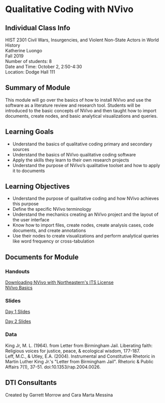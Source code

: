 # Qualitative Coding with NVivo

## Individual Class Info
HIST 2301 Civil Wars, Insurgencies, and Violent Non-State Actors in World History
<br>
Katherine Luongo
<br>
Fall 2019
<br>
Number of students: 8
<br>
Date and Time: October 2, 2:50-4:30
<br>
Location: Dodge Hall 111
<br>

## Summary of Module
This module will go over the basics of how to install NVivo and use the software as a literature review and research tool. Students will be introduced to the basic concepts of NVivo and then taught how to import documents, create nodes, and basic analytical visualizations and queries.

## Learning Goals
- Understand the basics of qualitative coding primary and secondary sources
- Understand the basics of NVivo qualitative coding software 
- Apply the skills they learn to their own research projects
- Understand the purpose of NVivo’s qualitative toolset and how to apply it to documents

## Learning Objectives
- Understand the purpose of qualitative coding and how NVivo achieves this purpose
- Define the specific NVivo terminology
- Understand the mechanics creating an NVivo project and the layout of the user interface
- Know how to import files, create nodes, create analysis cases, code documents, and create annotations
- Use their nodes to create visualizations and perform analytical queries like word frequency or cross-tabulation


## Documents for Module

### Handouts

[Downloading NVivo with Northeastern's ITS License](https://github.com/NULabNortheastern/digitalassignmentshowcase/blob/master/text_analysis/intro_to_nvivo/crimonology_capstone-fall2019-singer/handout-installingNVivo.pdf)
<br>
[NVivo Basics](https://github.com/NULabNortheastern/digitalassignmentshowcase/blob/master/text_analysis/intro_to_nvivo/crimonology_capstone-fall2019-singer/handout-UsingNVivoBasics.pdf) 

### Slides

[Day 1 Slides](https://github.com/NULabNortheastern/digitalassignmentshowcase/blob/master/text_analysis/intro_to_nvivo/crimonology_capstone-fall2019-singer/slides-day1.pdf)

[Day 2 Slides](https://github.com/NULabNortheastern/digitalassignmentshowcase/blob/master/text_analysis/intro_to_nvivo/crimonology_capstone-fall2019-singer/slides-day2.pdf)

### Data
King Jr, M. L. (1964). from Letter from Birmingham Jail. Liberating faith: Religious voices for justice, peace, & ecological wisdom, 177-187.
<br>
Leff, M.C., & Utley, E.A. (2004). Instrumental and Constitutive Rhetoric in Martin Luther King Jr.'s "Letter from Birmingham Jail". Rhetoric & Public Affairs 7(1), 37-51. doi:10.1353/rap.2004.0026.

## DTI Consultants
Created by Garrett Morrow and Cara Marta Messina

